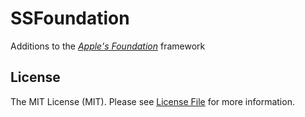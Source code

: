# SSFoundation

Additions to the *[Apple's Foundation](https://developer.apple.com/documentation/foundation)* framework

## License

The MIT License (MIT). Please see [License File](LICENSE.md) for more information.
